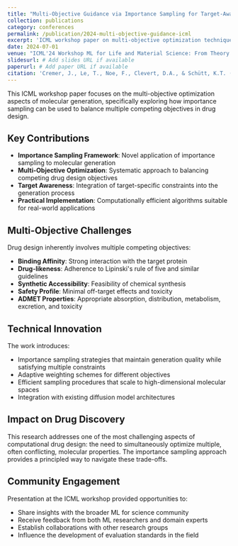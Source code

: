 ```yaml
---
title: "Multi-Objective Guidance via Importance Sampling for Target-Aware Diffusion-based De Novo Ligand Generation"
collection: publications
category: conferences
permalink: /publication/2024-multi-objective-guidance-icml
excerpt: 'ICML workshop paper on multi-objective optimization techniques for diffusion-based molecular generation using importance sampling.'
date: 2024-07-01
venue: "ICML'24 Workshop ML for Life and Material Science: From Theory to Industry Applications"
slidesurl: # Add slides URL if available
paperurl: # Add paper URL if available
citation: 'Cremer, J., Le, T., Noe, F., Clevert, D.A., & Schütt, K.T. (2024). &quot;Multi-Objective Guidance via Importance Sampling for Target-Aware Diffusion-based De Novo Ligand Generation.&quot; <i>ICML\'24 Workshop ML for Life and Material Science: From Theory to Industry Applications</i>.'
---
```


This ICML workshop paper focuses on the multi-objective optimization aspects of molecular generation, specifically exploring how importance sampling can be used to balance multiple competing objectives in drug design.

## Key Contributions

- **Importance Sampling Framework**: Novel application of importance sampling to molecular generation
- **Multi-Objective Optimization**: Systematic approach to balancing competing drug design objectives
- **Target Awareness**: Integration of target-specific constraints into the generation process
- **Practical Implementation**: Computationally efficient algorithms suitable for real-world applications

## Multi-Objective Challenges

Drug design inherently involves multiple competing objectives:
- **Binding Affinity**: Strong interaction with the target protein
- **Drug-likeness**: Adherence to Lipinski's rule of five and similar guidelines
- **Synthetic Accessibility**: Feasibility of chemical synthesis
- **Safety Profile**: Minimal off-target effects and toxicity
- **ADMET Properties**: Appropriate absorption, distribution, metabolism, excretion, and toxicity

## Technical Innovation

The work introduces:
- Importance sampling strategies that maintain generation quality while satisfying multiple constraints
- Adaptive weighting schemes for different objectives
- Efficient sampling procedures that scale to high-dimensional molecular spaces
- Integration with existing diffusion model architectures

## Impact on Drug Discovery

This research addresses one of the most challenging aspects of computational drug design: the need to simultaneously optimize multiple, often conflicting, molecular properties. The importance sampling approach provides a principled way to navigate these trade-offs.

## Community Engagement

Presentation at the ICML workshop provided opportunities to:
- Share insights with the broader ML for science community
- Receive feedback from both ML researchers and domain experts
- Establish collaborations with other research groups
- Influence the development of evaluation standards in the field
